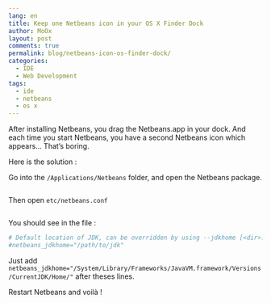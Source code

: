 ```yaml
---
lang: en
title: Keep one Netbeans icon in your OS X Finder Dock
author: MoOx
layout: post
comments: true
permalink: blog/netbeans-icon-os-finder-dock/
categories:
  - IDE
  - Web Development
tags:
  - ide
  - netbeans
  - os x
---
```

After installing Netbeans, you drag the Netbeans.app in your dock. And each time you start Netbeans, you have a second Netbeans icon which appears… That’s boring.

Here is the solution :

Go into the `/Applications/Netbeans` folder, and open the Netbeans package.

<figure class="flex-media--unknown">
    <a href="{{ site.happyplan.baseUrls.medias }}/2011/10/open-netbeans-package.png">
        <img class="flex-media__item" src="{{ site.happyplan.baseUrls.medias }}/2011/10/open-netbeans-package.png" alt="" title="Open Netbeans.app package" />
    </a>
</figure>

Then open `etc/netbeans.conf`

<figure class="flex-media--unknown">
    <a href="{{ site.happyplan.baseUrls.medias }}/2011/10/open-netbeans-conf.png">
        <img class="flex-media__item" src="{{ site.happyplan.baseUrls.medias }}/2011/10/open-netbeans-conf.png" alt="" title="Edit netbeans.conf" />
    </a>
</figure>

You should see in the file :

```bash
# Default location of JDK, can be overridden by using --jdkhome [<dir>:
#netbeans_jdkhome="/path/to/jdk"
```
Just add `netbeans_jdkhome="/System/Library/Frameworks/JavaVM.framework/Versions/CurrentJDK/Home/"` after theses lines.

Restart Netbeans and voilà !

